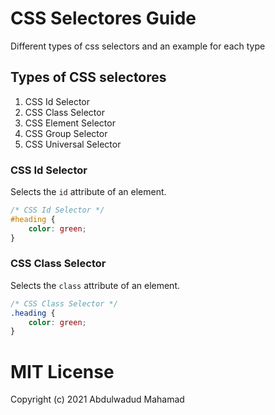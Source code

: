 # CSS Selectores Guide
Different types of css selectors and an example for each type

## Types of CSS selectores

1. CSS Id Selector
2. CSS Class Selector
3. CSS Element Selector
4. CSS Group Selector
5. CSS Universal Selector


### CSS Id Selector

Selects the `id` attribute of an element.

```css
/* CSS Id Selector */
#heading {
    color: green;
}
```

### CSS Class Selector

Selects the `class` attribute of an element.

```css
/* CSS Class Selector */
.heading {
    color: green;
}

```

# MIT License

Copyright (c) 2021 Abdulwadud Mahamad
